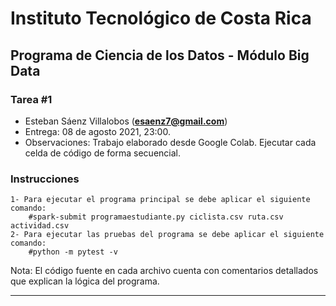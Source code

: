 # Instituto Tecnológico de Costa Rica
## Programa de Ciencia de los Datos - Módulo Big Data
### Tarea #1

* Esteban Sáenz Villalobos (**esaenz7@gmail.com**)
* Entrega: 08 de agosto 2021, 23:00.
* Observaciones: Trabajo elaborado desde Google Colab. Ejecutar cada celda de código de forma secuencial.

### Instrucciones

    1- Para ejecutar el programa principal se debe aplicar el siguiente comando:
        #spark-submit programaestudiante.py ciclista.csv ruta.csv actividad.csv
    2- Para ejecutar las pruebas del programa se debe aplicar el siguiente comando:
        #python -m pytest -v
Nota: El código fuente en cada archivo cuenta con comentarios detallados que explican la lógica del programa.

---
